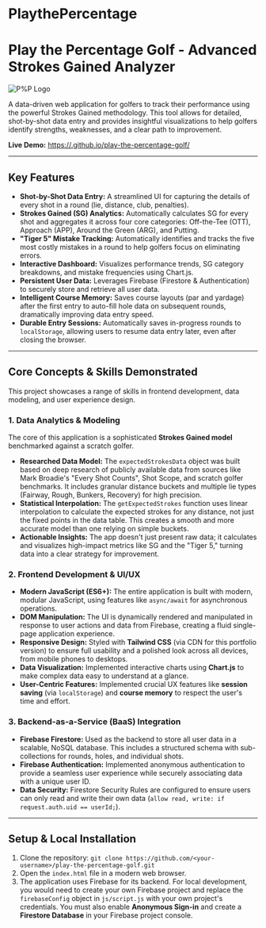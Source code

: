 # PlaythePercentage
# Play the Percentage Golf - Advanced Strokes Gained Analyzer

![P%P Logo](assets/logo.png)

A data-driven web application for golfers to track their performance using the powerful Strokes Gained methodology. This tool allows for detailed, shot-by-shot data entry and provides insightful visualizations to help golfers identify strengths, weaknesses, and a clear path to improvement.

**Live Demo:** [https://<your-username>.github.io/play-the-percentage-golf/](https://<your-username>.github.io/play-the-percentage-golf/)

---

## Key Features

* **Shot-by-Shot Data Entry:** A streamlined UI for capturing the details of every shot in a round (lie, distance, club, penalties).
* **Strokes Gained (SG) Analytics:** Automatically calculates SG for every shot and aggregates it across four core categories: Off-the-Tee (OTT), Approach (APP), Around the Green (ARG), and Putting.
* **"Tiger 5" Mistake Tracking:** Automatically identifies and tracks the five most costly mistakes in a round to help golfers focus on eliminating errors.
* **Interactive Dashboard:** Visualizes performance trends, SG category breakdowns, and mistake frequencies using Chart.js.
* **Persistent User Data:** Leverages Firebase (Firestore & Authentication) to securely store and retrieve all user data.
* **Intelligent Course Memory:** Saves course layouts (par and yardage) after the first entry to auto-fill hole data on subsequent rounds, dramatically improving data entry speed.
* **Durable Entry Sessions:** Automatically saves in-progress rounds to `localStorage`, allowing users to resume data entry later, even after closing the browser.

---

## Core Concepts & Skills Demonstrated

This project showcases a range of skills in frontend development, data modeling, and user experience design.

### 1. Data Analytics & Modeling

The core of this application is a sophisticated **Strokes Gained model** benchmarked against a scratch golfer.

* **Researched Data Model:** The `expectedStrokesData` object was built based on deep research of publicly available data from sources like Mark Broadie's "Every Shot Counts", Shot Scope, and scratch golfer benchmarks. It includes granular distance buckets and multiple lie types (Fairway, Rough, Bunkers, Recovery) for high precision.
* **Statistical Interpolation:** The `getExpectedStrokes` function uses linear interpolation to calculate the expected strokes for any distance, not just the fixed points in the data table. This creates a smooth and more accurate model than one relying on simple buckets.
* **Actionable Insights:** The app doesn't just present raw data; it calculates and visualizes high-impact metrics like SG and the "Tiger 5," turning data into a clear strategy for improvement.

### 2. Frontend Development & UI/UX

* **Modern JavaScript (ES6+):** The entire application is built with modern, modular JavaScript, using features like `async/await` for asynchronous operations.
* **DOM Manipulation:** The UI is dynamically rendered and manipulated in response to user actions and data from Firebase, creating a fluid single-page application experience.
* **Responsive Design:** Styled with **Tailwind CSS** (via CDN for this portfolio version) to ensure full usability and a polished look across all devices, from mobile phones to desktops.
* **Data Visualization:** Implemented interactive charts using **Chart.js** to make complex data easy to understand at a glance.
* **User-Centric Features:** Implemented crucial UX features like **session saving** (via `localStorage`) and **course memory** to respect the user's time and effort.

### 3. Backend-as-a-Service (BaaS) Integration

* **Firebase Firestore:** Used as the backend to store all user data in a scalable, NoSQL database. This includes a structured schema with sub-collections for rounds, holes, and individual shots.
* **Firebase Authentication:** Implemented anonymous authentication to provide a seamless user experience while securely associating data with a unique user ID.
* **Data Security:** Firestore Security Rules are configured to ensure users can only read and write their own data (`allow read, write: if request.auth.uid == userId;`).

---

## Setup & Local Installation

1.  Clone the repository: `git clone https://github.com/<your-username>/play-the-percentage-golf.git`
2.  Open the `index.html` file in a modern web browser.
3.  The application uses Firebase for its backend. For local development, you would need to create your own Firebase project and replace the `firebaseConfig` object in `js/script.js` with your own project's credentials. You must also enable **Anonymous Sign-in** and create a **Firestore Database** in your Firebase project console.
